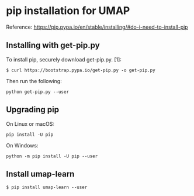# pip installation for UMAP

Reference: https://pip.pypa.io/en/stable/installing/#do-i-need-to-install-pip

## Installing with get-pip.py
To install pip, securely download get-pip.py. [1]:

`$ curl https://bootstrap.pypa.io/get-pip.py -o get-pip.py`

Then run the following:

`python get-pip.py --user`

## Upgrading pip
On Linux or macOS:

`pip install -U pip`

On Windows:

`python -m pip install -U pip --user`

## Install umap-learn

`$ pip install umap-learn --user`